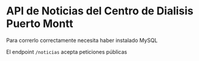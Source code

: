 # API de Noticias del Centro de Dialisis Puerto Montt

Para correrlo correctamente necesita haber instalado MySQL

El endpoint `/noticias` acepta peticiones públicas